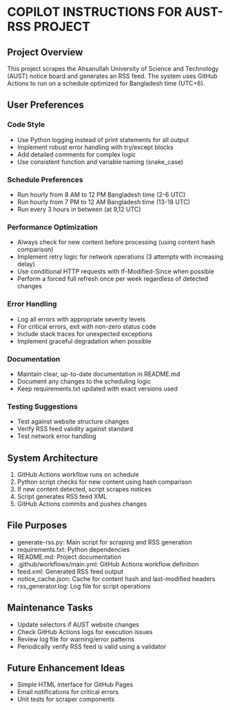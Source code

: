 # COPILOT INSTRUCTIONS FOR AUST-RSS PROJECT

## Project Overview
This project scrapes the Ahsanullah University of Science and Technology (AUST) notice board and generates an RSS feed. The system uses GitHub Actions to run on a schedule optimized for Bangladesh time (UTC+6).

## User Preferences

### Code Style
- Use Python logging instead of print statements for all output
- Implement robust error handling with try/except blocks
- Add detailed comments for complex logic
- Use consistent function and variable naming (snake_case)

### Schedule Preferences
- Run hourly from 8 AM to 12 PM Bangladesh time (2-6 UTC)
- Run hourly from 7 PM to 12 AM Bangladesh time (13-18 UTC)
- Run every 3 hours in between (at 9,12 UTC)

### Performance Optimization
- Always check for new content before processing (using content hash comparison)
- Implement retry logic for network operations (3 attempts with increasing delay)
- Use conditional HTTP requests with If-Modified-Since when possible
- Perform a forced full refresh once per week regardless of detected changes

### Error Handling
- Log all errors with appropriate severity levels
- For critical errors, exit with non-zero status code
- Include stack traces for unexpected exceptions
- Implement graceful degradation when possible

### Documentation
- Maintain clear, up-to-date documentation in README.md
- Document any changes to the scheduling logic
- Keep requirements.txt updated with exact versions used

### Testing Suggestions
- Test against website structure changes
- Verify RSS feed validity against standard
- Test network error handling

## System Architecture
1. GitHub Actions workflow runs on schedule
2. Python script checks for new content using hash comparison
3. If new content detected, script scrapes notices
4. Script generates RSS feed XML
5. GitHub Actions commits and pushes changes

## File Purposes
- generate-rss.py: Main script for scraping and RSS generation
- requirements.txt: Python dependencies
- README.md: Project documentation
- .github/workflows/main.yml: GitHub Actions workflow definition
- feed.xml: Generated RSS feed output
- notice_cache.json: Cache for content hash and last-modified headers
- rss_generator.log: Log file for script operations

## Maintenance Tasks
- Update selectors if AUST website changes
- Check GitHub Actions logs for execution issues
- Review log file for warning/error patterns
- Periodically verify RSS feed is valid using a validator

## Future Enhancement Ideas
- Simple HTML interface for GitHub Pages
- Email notifications for critical errors
- Unit tests for scraper components
